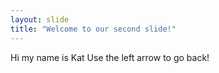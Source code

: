 ```yaml
---
layout: slide
title: "Welcome to our second slide!"
---
```

Hi my name is Kat
Use the left arrow to go back!
